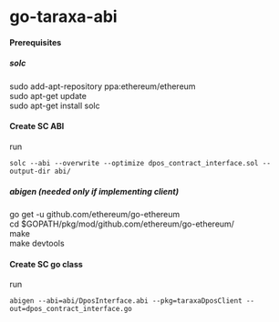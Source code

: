 # go-taraxa-abi

#### Prerequisites
##### solc
sudo add-apt-repository ppa:ethereum/ethereum  
sudo apt-get update  
sudo apt-get install solc  

#### Create SC ABI
run
```
solc --abi --overwrite --optimize dpos_contract_interface.sol --output-dir abi/
```


##### abigen (needed only if implementing client)
go get -u github.com/ethereum/go-ethereum  
cd $GOPATH/pkg/mod/github.com/ethereum/go-ethereum/  
make  
make devtools  

#### Create SC go class 
run
```
abigen --abi=abi/DposInterface.abi --pkg=taraxaDposClient --out=dpos_contract_interface.go
```